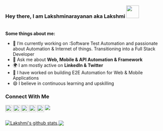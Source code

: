 ### Hey there, I am Lakshminarayanan aka Lakshmi [<img src='https://camo.githubusercontent.com/35d3d11359a49bf12aebb834cc13fd81b95eff4e/68747470733a2f2f6d656469612e67697068792e636f6d2f6d656469612f6876524a434c467a6361737252346961377a2f67697068792e676966' height='40'>](https://camo.githubusercontent.com/35d3d11359a49bf12aebb834cc13fd81b95eff4e/68747470733a2f2f6d656469612e67697068792e636f6d2f6d656469612f6876524a434c467a6361737252346961377a2f67697068792e676966)<br/><br/>


**Some things about me:**
- 🔭 I’m currently working on :Software Test Automation and passionate about Automation & Internet of things. Transitioning into a Full Stack Developer
- 💬 Ask me about **Web, Mobile & API Automation & Framework** 
- 🌍 I am mostly active on **LinkedIn & Twitter**
- 💬 I have worked on building E2E Automation for Web & Mobile Applications
- 😄 I believe in continuous learning and upskilling

### Connect With Me
<a href="https://twitter.com/lakshnarayanan7">
  <img align="left" alt="Lakshmi's Twitter | Twitter" width="22px" src="https://raw.githubusercontent.com/peterthehan/peterthehan/master/assets/twitter.svg" />
</a>
<a href="https://www.linkedin.com/in/LakshminarayananG/">
  <img align="left" alt="Lakshmi's LinkedIN" width="22px" src="https://raw.githubusercontent.com/peterthehan/peterthehan/master/assets/linkedin.svg" />
</a>
<a href="mailto: lakshnarayanan7@gmail.com">
  <img align="left" alt="Lakshmi's Email" width="22px" src="https://cdn.jsdelivr.net/npm/simple-icons@v3/icons/gmail.svg" />
</a>
<a href="https://medium.com/@lakshnarayanan7">
  <img align="left" alt="Lakshmi's Medium" width="22px" src="https://cdn.jsdelivr.net/npm/simple-icons@3.0.1/icons/medium.svg" />
</a>
<a href="https://instagram.com/lakshnarayanan7">
  <img align="left" alt="Lakshmi's Instagram" width="22px" src="https://cdn.jsdelivr.net/npm/simple-icons@3.0.1/icons/instagram.svg" />
</a>

![](https://visitor-badge.glitch.me/badge?page_id=lakshminarayanang)

<br/>

<a href="https://github.com/LakshminarayananG">
  <img align="center" src="https://github-readme-stats.anuraghazra1.vercel.app/api?username=LakshminarayananG&show_icons=true&count_private=true&hide_border=true&theme=tokyonight" alt="Lakshmi's github stats" />
</a>
<a href="https://github.com/LakshminarayananG">
    <img align="center" src="https://github-readme-stats.vercel.app/api/top-langs/?username=LakshminarayananG&layout=compact&hide_border=true&hide=Jupyter%20Notebook ,html,Tex&langs_count=8&theme=tokyonight" />
</a>
